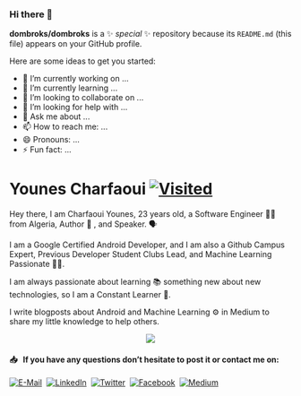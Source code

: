 ### Hi there 👋


**dombroks/dombroks** is a ✨ _special_ ✨ repository because its `README.md` (this file) appears on your GitHub profile.

Here are some ideas to get you started:

- 🔭 I’m currently working on ...
- 🌱 I’m currently learning ...
- 👯 I’m looking to collaborate on ...
- 🤔 I’m looking for help with ...
- 💬 Ask me about ...
- 📫 How to reach me: ...
- 😄 Pronouns: ...
- ⚡ Fun fact: ...

# Younes Charfaoui [![Visited](http://hits.dwyl.com/Younes-Charfaoui/Younes-Charfaoui.svg)](http://hits.dwyl.com/Younes-Charfaoui/Younes-Charfaoui)

Hey there, I am Charfaoui Younes, 23 years old, a Software Engineer 👨‍🎓 from Algeria, Author 📄 , and Speaker. 🗣

I am a Google Certified Android Developer, and I am also a Github Campus Expert, Previous Developer Student Clubs Lead, and Machine Learning Passionate 👨‍🔬.

I am always passionate about learning 📚 something new about new technologies, so I am a Constant Learner 🚴.

I write blogposts about Android and Machine Learning ⚙️ in Medium to share my little knowledge to help others.

<p align="center">
  <img src="https://github-readme-stats.vercel.app/api?username=Younes-Charfaoui&show_icons=true">
</p>

#### 📥 &nbsp; If you have any questions don’t hesitate to post it or contact me on:

[![E-Mail](https://github.com/Younes-Charfaoui/Younes-Charfaoui/blob/master/email.png)](mailto:mxcsyounes@gmail.com)&nbsp;&nbsp;[![LinkedIn](https://github.com/Younes-Charfaoui/Younes-Charfaoui/blob/master/linkedin.png)](https://www.linkedin.com/in/younes-charfaoui)&nbsp; [![Twitter](https://github.com/Younes-Charfaoui/Younes-Charfaoui/blob/master/twitter.png)](https://twitter.com/CharfaouiYounes)&nbsp;&nbsp;[![Facebook](https://github.com/Younes-Charfaoui/Younes-Charfaoui/blob/master/facebook.png)](https://www.facebook.com/mxcsyounes/)&nbsp;&nbsp;[![Medium](https://github.com/Younes-Charfaoui/Younes-Charfaoui/blob/master/medium.png)](https://www.medium.com/@mxcsyounes)


